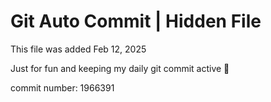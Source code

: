 # Git Auto Commit | Hidden File

This file was added Feb 12, 2025

Just for fun and keeping my daily git commit active 🤪

commit number: 1966391
